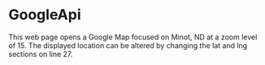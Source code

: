 # GoogleApi
This web page opens a Google Map focused on Minot, ND at a zoom level of 15. The displayed location can be altered by changing the lat and lng sections on line 27. 
